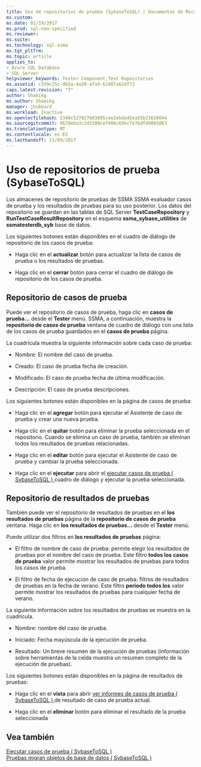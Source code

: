 ```yaml
---
title: Uso de repositorios de prueba (SybaseToSQL) | Documentos de Microsoft
ms.custom: 
ms.date: 01/19/2017
ms.prod: sql-non-specified
ms.reviewer: 
ms.suite: 
ms.technology: sql-ssma
ms.tgt_pltfrm: 
ms.topic: article
applies_to:
- Azure SQL Database
- SQL Server
helpviewer_keywords: Tester Component,Test Repositories
ms.assetid: c359c25c-db2a-4a20-afa9-62d87a62df72
caps.latest.revision: "7"
author: Shamikg
ms.author: Shamikg
manager: jhubbard
ms.workload: Inactive
ms.openlocfilehash: 2348c527027603895cee2ebda45ea55b21626044
ms.sourcegitcommit: 9678eba3c2d3100cef408c69bcfe76df49803d63
ms.translationtype: MT
ms.contentlocale: es-ES
ms.lasthandoff: 11/09/2017
---
```

# <a name="using-test-repositories-sybasetosql"></a>Uso de repositorios de prueba (SybaseToSQL)
Los almacenes de repositorio de pruebas de SSMA SSMA evaluador casos de prueba y los resultados de pruebas para su uso posterior. Los datos del repositorio se guardan en las tablas de SQL Server **TestCaseRepository** y **RunTestCaseResultRepository** en el esquema **ssma_sybase_utilities** de **ssmatesterdb_syb** base de datos.  
  
Los siguientes botones están disponibles en el cuadro de diálogo de repositorio de los casos de prueba:  
  
-   Haga clic en el **actualizar** botón para actualizar la lista de casos de prueba o los resultados de pruebas.  
  
-   Haga clic en el **cerrar** botón para cerrar el cuadro de diálogo de repositorio de los casos de prueba.  
  
## <a name="test-cases-repository"></a>Repositorio de casos de prueba  
Puede ver el repositorio de casos de prueba, haga clic en **casos de prueba...** desde el **Tester** menú. SSMA, a continuación, muestra la **repositorio de casos de prueba** ventana de cuadro de diálogo con una lista de los casos de prueba guardados en el **casos de prueba** página.  
  
La cuadrícula muestra la siguiente información sobre cada caso de prueba:  
  
-   Nombre: El nombre del caso de prueba.  
  
-   Creado: El caso de prueba fecha de creación.  
  
-   Modificado: El caso de prueba fecha de última modificación.  
  
-   Descripción: El caso de prueba descripciones.  
  
Los siguientes botones están disponibles en la página de casos de prueba:  
  
-   Haga clic en el **agregar** botón para ejecutar el Asistente de caso de prueba y crear una nueva prueba.  
  
-   Haga clic en el **quitar** botón para eliminar la prueba seleccionada en el repositorio. Cuando se elimina un caso de prueba, también se eliminan todos los resultados de pruebas relacionadas.  
  
-   Haga clic en el **editar** botón para ejecutar el Asistente de caso de prueba y cambiar la prueba seleccionada.  
  
-   Haga clic en el **ejecutar** para abrir el [ejecutar casos de prueba &#40; SybaseToSQL &#41; ](../../ssma/sybase/running-test-cases-sybasetosql.md) cuadro de diálogo y ejecutar la prueba seleccionada.  
  
## <a name="test-results-repository"></a>Repositorio de resultados de pruebas  
También puede ver el repositorio de resultados de pruebas en el **los resultados de pruebas** página de la **repositorio de casos de prueba** ventana. Haga clic en **los resultados de pruebas...** desde el **Tester** menú.  
  
Puede utilizar dos filtros en **los resultados de pruebas** página:  
  
-   El filtro de nombre de caso de prueba: permite elegir los resultados de pruebas por el nombre del caso de prueba. Este filtro **todos los casos de prueba** valor permite mostrar los resultados de pruebas para todos los casos de prueba.  
  
-   El filtro de fecha de ejecución de caso de prueba: filtros de resultados de pruebas en la fecha de verano. Este filtro **período todos los** valor permite mostrar los resultados de pruebas para cualquier fecha de verano.  
  
La siguiente información sobre los resultados de pruebas se muestra en la cuadrícula.  
  
-   Nombre: nombre del caso de prueba.  
  
-   Iniciado: Fecha mayúscula de la ejecución de prueba.  
  
-   Resultado: Un breve resumen de la ejecución de pruebas (información sobre herramientas de la celda muestra un resumen completo de la ejecución de pruebas).  
  
Los siguientes botones están disponibles en la página de resultados de pruebas:  
  
-   Haga clic en el **vista** para abrir [ver informes de casos de prueba &#40; SybaseToSQL &#41; ](../../ssma/sybase/viewing-test-case-reports-sybasetosql.md) de resultado de caso de prueba actual.  
  
-   Haga clic en el **eliminar** botón para eliminar el resultado de la prueba seleccionada  
  
## <a name="see-also"></a>Vea también  
[Ejecutar casos de prueba &#40; SybaseToSQL &#41;](../../ssma/sybase/running-test-cases-sybasetosql.md)  
[Pruebas migran objetos de base de datos &#40; SybaseToSQL &#41;](../../ssma/sybase/testing-migrated-database-objects-sybasetosql.md)  
  
